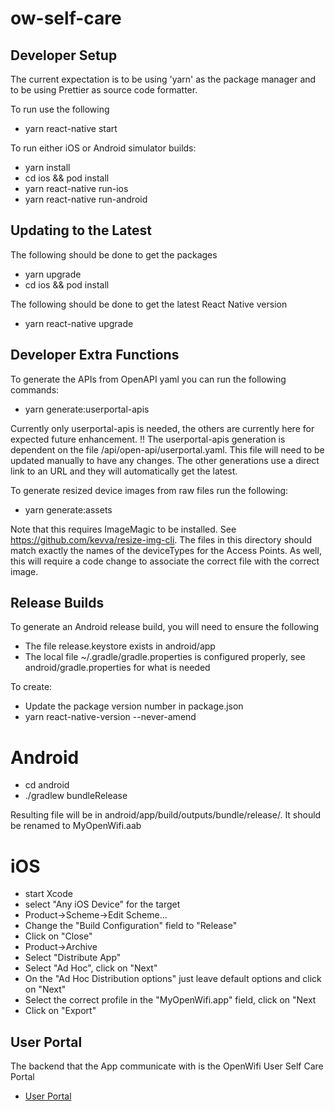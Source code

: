 # ow-self-care

## Developer Setup
The current expectation is to be using 'yarn' as the package manager and to be using Prettier as source code formatter. 

To run use the following
- yarn react-native start

To run either iOS or Android simulator builds:
- yarn install
- cd ios && pod install
- yarn react-native run-ios
- yarn react-native run-android

## Updating to the Latest

The following should be done to get the packages
- yarn upgrade
- cd ios && pod install

The following should be done to get the latest React Native version
- yarn react-native upgrade

## Developer Extra Functions

To generate the APIs from OpenAPI yaml you can run the following commands:
- yarn generate:userportal-apis

Currently only userportal-apis is needed, the others are currently here for expected future enhancement. !! The userportal-apis generation is dependent on the file /api/open-api/userportal.yaml. This file will need to be updated manually to have any changes. The other generations use a direct link to an URL and they will automatically get the latest.

To generate resized device images from raw files run the following:
- yarn generate:assets

Note that this requires ImageMagic to be installed. See https://github.com/kevva/resize-img-cli. The files in this directory should match exactly the names of the deviceTypes for the Access Points. As well, this will require a code change to associate the correct file with the correct image. 

## Release Builds

To generate an Android release build, you will need to ensure the following
- The file release.keystore exists in android/app
- The local file ~/.gradle/gradle.properties is configured properly, see android/gradle.properties for what is needed

To create:
- Update the package version number in package.json
- yarn react-native-version --never-amend

# Android
- cd android
- ./gradlew bundleRelease

Resulting file will be in android/app/build/outputs/bundle/release/. It should be renamed to MyOpenWifi.aab

# iOS
- start Xcode
- select "Any iOS Device" for the target
- Product->Scheme->Edit Scheme...
-  Change the "Build Configuration" field to "Release"
-  Click on "Close"
- Product->Archive
- Select "Distribute App"
-   Select "Ad Hoc", click on "Next"
-   On the "Ad Hoc Distribution options" just leave default options and click on "Next"
-   Select the correct profile in the "MyOpenWifi.app" field, click on "Next
-   Click on "Export"

## User Portal

The backend that the App communicate with is the OpenWifi User Self Care Portal
- [User Portal](https://github.com/telecominfraproject/wlan-cloud-userportal)